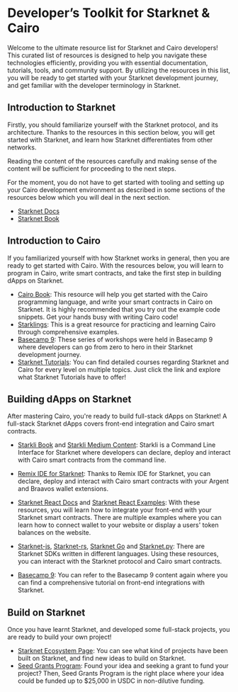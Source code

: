 # Developer’s Toolkit for Starknet & Cairo
Welcome to the ultimate resource list for Starknet and Cairo developers! This curated list of resources is designed to help you navigate these technologies efficiently, providing you with essential documentation, tutorials, tools, and community support. By utilizing the resources in this list, you will be ready to get started with your Starknet development journey, and get familiar with the developer terminology in Starknet.

## Introduction to Starknet
Firstly, you should familiarize yourself with the Starknet protocol, and its architecture. Thanks to the resources in this section below, you will get started with Starknet, and learn how Starknet differentiates from other networks.

Reading the content of the resources carefully and making sense of the content will be sufficient for proceeding to the next steps. 

For the moment, you do not have to get started with tooling and setting up your Cairo development environment as described in some sections of the resources below which you will deal in the next section.
- [Starknet Docs](https://docs.starknet.io/documentation/) 
- [Starknet Book](https://book.starknet.io/)

## Introduction to Cairo
If you familiarized yourself with how Starknet works in general, then you are ready to get started with Cairo. With the resources below, you will learn to program in Cairo, write smart contracts, and take the first step in building dApps on Starknet.

- [Cairo Book](https://book.cairo-lang.org/): This resource will help you get started with the Cairo programming language, and write your smart contracts in Cairo on Starknet. It is highly recommended that you try out the example code snippets. Get your hands busy with writing Cairo code!
- [Starklings](https://starklings.app/exercise/intro1): This is a great resource for practicing and learning Cairo through comprehensive examples.
- [Basecamp 9](https://www.youtube.com/playlist?list=PLMXIoXErTTYUCL23imv_I40NmVzB4-duu): These series of workshops were held in Basecamp 9 where developers can go from zero to hero in their Starknet development journey.
- [Starknet Tutorials](https://www.starknet.io/tutorials/): You can find detailed courses regarding Starknet and Cairo for every level on multiple topics. Just click the link and explore what Starknet Tutorials have to offer!

## Building dApps on Starknet
After mastering Cairo, you're ready to build full-stack dApps on Starknet! A full-stack Starknet dApps covers front-end integration and Cairo smart contracts.

- [Starkli Book](https://book.starkli.rs/) and [Starkli Medium Content](https://medium.com/starknet-edu/starkli-the-new-starknet-cli-86ea914a2933): Starkli is a Command Line Interface for Starknet where developers can declare, deploy and interact with Cairo smart contracts from the command line.
- [Remix IDE for Starknet](https://remix.ethereum.org/?#activate=Starknet&lang=en&optimize=false&runs=200&evmVersion=null&version=soljson-v0.8.26+commit.8a97fa7a.js): Thanks to Remix IDE for Starknet, you can declare, deploy and interact with Cairo smart contracts with your Argent and Braavos wallet extensions. 

- [Starknet React Docs](https://starknet-react.com/docs/getting-started) and [Starknet React Examples](https://starknet-react.com/demos/connect-wallet): With these resources, you will learn how to integrate your front-end with your Starknet smart contracts. There are multiple examples where you can learn how to connect wallet to your website or display a users' token balances on the website.

- [Starknet-js](https://www.starknetjs.com/), [Starknet-rs](https://github.com/xJonathanLEI/starknet-rs), [Starknet Go](https://github.com/NethermindEth/starknet.go) and [Starknet.py](https://github.com/software-mansion/starknet.py): There are Starknet SDKs written in different languages. Using these resources, you can interact with the Starknet protocol and Cairo smart contracts.

- [Basecamp 9](https://www.youtube.com/playlist?list=PLMXIoXErTTYUCL23imv_I40NmVzB4-duu): You can refer to the Basecamp 9 content again where you can find a comprehensive tutorial on front-end integrations with Starknet.

## Build on Starknet
Once you have learnt Starknet, and developed some full-stack projects, you are ready to build your own project!

- [Starknet Ecosystem Page](https://www.starknet-ecosystem.com/): You can see what kind of projects have been built on Starknet, and find new ideas to build on Starknet.
- [Seed Grants Program](https://www.starknet.io/ecosystem/grant/): Found your idea and seeking a grant to fund your project? Then, Seed Grants Program is the right place where your idea could be funded up to $25,000 in USDC in non-dilutive funding.